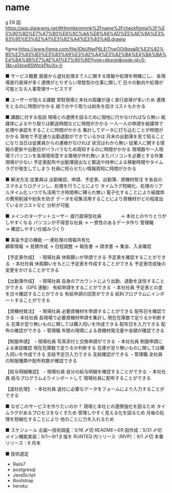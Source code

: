 # name

g
ER 図
https://app.diagrams.net/#Hmmkkmmmk%2Fname%2Fcheckfigma%2F%E5%90%8D%E7%A7%B0%E6%9C%AA%E8%A8%AD%E5%AE%9A%E3%83%95%E3%82%A1%E3%82%A4%E3%83%AB.drawio

figma:https://www.figma.com/file/IDbUNwP6LEjThwOOi9qqaR/%E3%82%B5%E3%83%B3%E3%83%A9%E3%82%A4%E3%82%BA%E4%BA%BA%E4%BA%8B%E7%AE%A1%E7%90%86?type=design&node-id=0-1&t=a1dxw8SWtckPbvXx-0

■ サービス概要
面接から退社処理まで人に関する情報や処理を明確にし、
各現場直行直帰が多く連携がとりずらい常駐型の仕事に関して
日々の動向や処理が可能となる人事管理サービスです

■ ユーザーが抱える課題
常駐現場と本社の距離が遠く直行直帰が多いため
連携をとるのに時間がかかる
紙でのやり取りは紛失を招きコストもかかる

■ 課題に対する仮説
現場との連携を図るために現地に行かなければなら無い
紙媒体によるやり取りは郵送時間などに時間がかかる
一人一人の申請を紙媒体で処理や承認をすることに時間がかかる
集計してデータに打ち込むことが時間がかかる
現地で予定通り出勤退勤ができているかは
月末の出勤簿を見て知ることになり当日は従業員からの連絡がなければ
状況はわから無い
従業人に関する情報の更新や出勤日がバラバラなため周知するのに時間がかかる
現場数や一人現場でパソコンを各現場用意する環境が作れ無い
またパソコンを必要とする作業現場が少ない
予定表配布や出勤簿提出など郵送や持参による移動時間やタイムラグが発生してしまう
社員に知らせたい情報周知に時間がかかる

■ 解決方法
従業員は
出勤確認、申請、予定表、出勤簿、資機材発注
を各自のスマホよりログインし、処理を行うことにより
タイムラグ短縮化、処理のリアルタイム化
いつでも活用でき時間帯に縛られ無い
電子化することにより紙媒体の費用削減や紛失を防ぎ
データを収集活用することにより資機材がどの程度出ているかコストなど
分析が可能

■ メインのターゲットユーザー
直行直帰型社員　　　　 → 本社とのやりとりがしやすくなる
パソコンが不得意な社員 → 一貫性のあるデータ作り
管理職　　　　　　　　 → 確認しやすい仕組みづくり

■ 実装予定の機能 -一連処理の情報共有化  
 顧客情報 → 見積作成 → 日程調整 → 報告書 → 請求書 → 集金、入金確認

【予定表作成】
・現場社員
休暇願いが申請できる
予定表を確認することができる
・本社社員
休暇願いをもとに予定表を作成することができる
予定表完成後の変更をかけることができる

【出勤簿作成】
・現場社員
自身のアカウントにより出勤、退勤を送信することができる（GPS 連動）
有給申請をすることができる
・本社社員
予定表との差を日々確認することができる
有給申請の回答ができる
給料プログラムにインポートすることができる

【資機材発注】
・現場社員
必要資機材を申請することができる
配布日を確認できる
・本社社員
各現場で必要資機材申請を集計し
現在在庫数で足りるか判断する
在庫が足り無いものに関しては購入伺いを作成できる
配布日を入力できる
配布の確認ができる
・管理職
年間の現場による資機材発注量や金額が確認できる

【制服申請】
・現場社員
写真添付と交換申請ができる
・本社社員
制服申請による承認確認
現在在庫数で足りるか判断する
在庫が足り無いものに関しては購入伺いを作成できる
支給予定日入力できる
支給確認ができる
・管理職
全社員の制服種類や配布枚数が確認できる

【給与明細確認】
・現場社員
自分の給与明細を確認することができる
・本社社員
給与プログラムよりインポートして
現場社員に配布することができる

【退社処理】
・本社社員
退社に必要なデータをフォームにより入力することができる

■ なぜこのサービスを作りたいのか？
現場と本社との連携強化を図るため
タイムラグがあるプロセスをなくすため
管理しやすく見える化を図るため
月毎の処理を短縮化することにより
他のことに力を入れるため

■ スケジュール
企画〜技術調査：5/16 〆切
README〜ER 図作成：5/31 〆切
メイン機能実装：6/1〜9/1
β 版を RUNTEQ 内リリース（MVP）：9/1 〆切
本番リリース：9 月末

■ 技術選定

- Rails7
- postgresql
- JavaScript
- Bootstrap
- heroku

